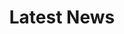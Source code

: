 ---
title: "Latest News"
description: "this is meta description"
draft: false
bg_image: "/images/bg-2.png"
bg_size: "contain"
bg_repeat: "no-repeat"
---